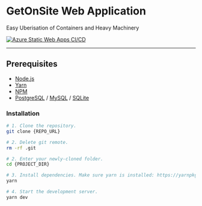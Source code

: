 # GetOnSite Web Application
Easy Uberisation of Containers and Heavy Machinery

[![Azure Static Web Apps CI/CD](https://github.com/shirodkarpushkar/pse_getonsite_frontend/actions/workflows/azure-static-web-apps-kind-plant-043297f0f.yml/badge.svg)](https://github.com/shirodkarpushkar/pse_getonsite_frontend/actions/workflows/azure-static-web-apps-kind-plant-043297f0f.yml)


---

## Prerequisites

- [Node.js](https://yarnpkg.com/en/docs/install)
- [Yarn](https://yarnpkg.com/en/docs/install)
- [NPM](https://docs.npmjs.com/getting-started/installing-node)
- [PostgreSQL](https://www.postgresql.org/download/) / [MySQL](https://www.mysql.com/downloads/) / [SQLite](https://www.sqlite.org/download.html)



### Installation

```bash
# 1. Clone the repository.
git clone {REPO_URL}

# 2. Delete git remote.
rm -rf .git

# 2. Enter your newly-cloned folder.
cd {PROJECT_DIR}

# 3. Install dependencies. Make sure yarn is installed: https://yarnpkg.com/lang/en/docs/install
yarn

# 4. Start the development server.
yarn dev
```
